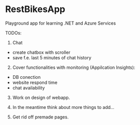 # RestBikesApp
Playground app for learning .NET and Azure Services

TODOs:

1. Chat
- create chatbox with scroller
- save f.e. last 5 minutes of chat history

2. Cover functionalities with monitoring (Appilcation Insights):
- DB conection
- website respond time
- chat availability

3. Work on design of webapp.

4. In the meantime think about more things to add...

5. Get rid off premade pages.
